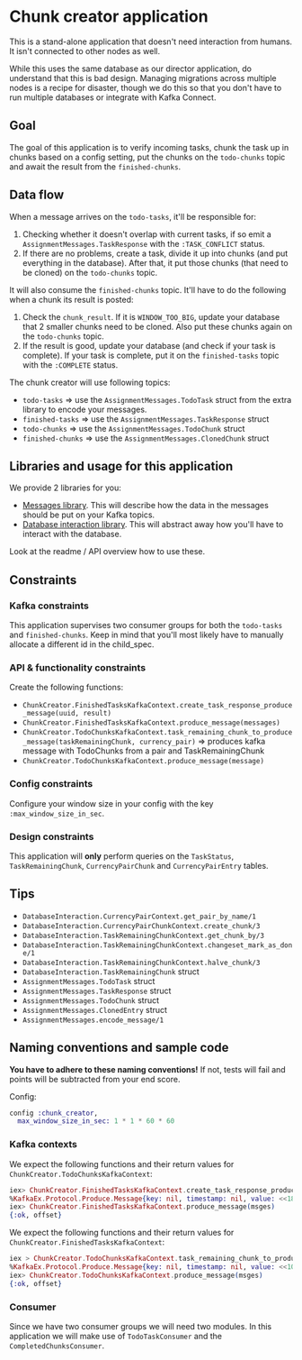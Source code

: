# Chunk creator application

This is a stand-alone application that doesn't need interaction from humans. It isn't connected to other nodes as well.

While this uses the same database as our director application, do understand that this is bad design. Managing migrations across multiple nodes is a recipe for disaster, though we do this so that you don't have to run multiple databases or integrate with Kafka Connect.

## Goal

The goal of this application is to verify incoming tasks, chunk the task up in chunks based on a config setting, put the chunks on the `todo-chunks` topic and await the result from the `finished-chunks`.

## Data flow

When a message arrives on the `todo-tasks`, it'll be responsible for:

 1. Checking whether it doesn't overlap with current tasks, if so emit a `AssignmentMessages.TaskResponse` with the `:TASK_CONFLICT` status.
 2. If there are no problems, create a task, divide it up into chunks (and put everything in the database). After that, it put those chunks (that need to be cloned) on the `todo-chunks` topic.

It will also consume the `finished-chunks` topic. It'll have to do the following when a chunk its result is posted:

 1. Check the `chunk_result`. If it is `WINDOW_TOO_BIG`, update your database that 2 smaller chunks need to be cloned. Also put these chunks again on the `todo-chunks` topic.
 2. If the result is good, update your database (and check if your task is complete). If your task is complete, put it on the `finished-tasks` topic with the `:COMPLETE` status.

The chunk creator will use following topics:

* `todo-tasks` => use the `AssignmentMessages.TodoTask` struct from the extra library to encode your messages.
* `finished-tasks` => use the `AssignmentMessages.TaskResponse` struct
* `todo-chunks` => use the `AssignmentMessages.TodoChunk` struct
* `finished-chunks` => use the `AssignmentMessages.ClonedChunk` struct

## Libraries and usage for this application

We provide 2 libraries for you:

* [Messages library](https://github.com/distributed-applications-2021/assignment-messages). This will describe how the data in the messages should be put on your Kafka topics.
* [Database interaction library](https://github.com/distributed-applications-2021/assignment-database-interaction). This will abstract away how you'll have to interact with the database.

Look at the readme / API overview how to use these.

## Constraints

### Kafka constraints

This application supervises two consumer groups for both the `todo-tasks` and `finished-chunks`. Keep in mind that you'll most likely have to manually allocate a different id in the child_spec.

### API & functionality constraints

Create the following functions:

* `ChunkCreator.FinishedTasksKafkaContext.create_task_response_produce_message(uuid, result)` 
* `ChunkCreator.FinishedTasksKafkaContext.produce_message(messages)`
* `ChunkCreator.TodoChunksKafkaContext.task_remaining_chunk_to_produce_message(taskRemainingChunk, currency_pair)` => produces kafka message with TodoChunks from a pair and TaskRemainingChunk
* `ChunkCreator.TodoChunksKafkaContext.produce_message(message)`

### Config constraints

Configure your window size in your config with the key `:max_window_size_in_sec`.

### Design constraints

This application will __only__ perform queries on the `TaskStatus`, `TaskRemainingChunk`, `CurrencyPairChunk` and `CurrencyPairEntry` tables.

## Tips

* `DatabaseInteraction.CurrencyPairContext.get_pair_by_name/1`
* `DatabaseInteraction.CurrencyPairChunkContext.create_chunk/3`
* `DatabaseInteraction.TaskRemainingChunkContext.get_chunk_by/3`
* `DatabaseInteraction.TaskRemainingChunkContext.changeset_mark_as_done/1`
* `DatabaseInteraction.TaskRemainingChunkContext.halve_chunk/3`
* `DatabaseInteraction.TaskRemainingChunk` struct
* `AssignmentMessages.TodoTask` struct
* `AssignmentMessages.TaskResponse` struct
* `AssignmentMessages.TodoChunk` struct
* `AssignmentMessages.ClonedEntry` struct
* `AssignmentMessages.encode_message/1`

## Naming conventions and sample code

__You have to adhere to these naming conventions!__ If not, tests will fail and points will be subtracted from your end score.

Config:

```elixir
config :chunk_creator,
  max_window_size_in_sec: 1 * 1 * 60 * 60
```

### Kafka contexts

We expect the following functions and their return values for `ChunkCreator.TodoChunksKafkaContext`:

```elixir
iex> ChunkCreator.FinishedTasksKafkaContext.create_task_response_produce_message(uuid, result)
%KafkaEx.Protocol.Produce.Message{key: nil, timestamp: nil, value: <<18, 36, ...>>}
iex> ChunkCreator.FinishedTasksKafkaContext.produce_message(msges)
{:ok, offset}
```

We expect the following functions and their return values for `ChunkCreator.FinishedTasksKafkaContext`:

```elixir
iex > ChunkCreator.TodoChunksKafkaContext.task_remaining_chunk_to_produce_message(chunk, pair)
%KafkaEx.Protocol.Produce.Message{key: nil, timestamp: nil, value: <<10, 8, ...>>}
iex> ChunkCreator.TodoChunksKafkaContext.produce_message(msges)
{:ok, offset}

```

### Consumer

Since we have two consumer groups we will need two modules. In this application we will make use of `TodoTaskConsumer` and the `CompletedChunksConsumer`.
